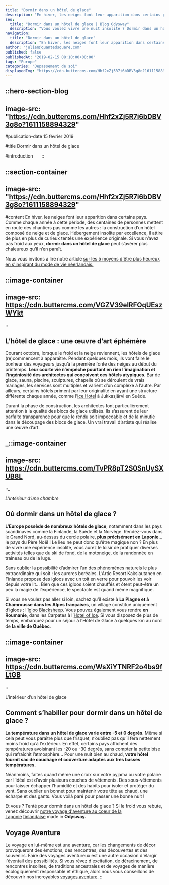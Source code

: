 ```yaml
---
title: "Dormir dans un hôtel de glace"
description: "En hiver, les neiges font leur apparition dans certains pays. Comme chaque année à cette période, des centaines de personnes mettent en route des chantiers pas comme les autres : la construction d'un hôtel composé de neige et de glace. Hébergement insolite par excellence, il attire de plus en plus ..."
seo:
  title: "Dormir dans un hôtel de glace | Blog Odysway"
  description: "Vous voulez vivre une nuit insolite ? Dormir dans un hôtel de glace est une expérience incroyable à vivre au moins une fois dans sa vie !"
navigation:
  title: "Dormir dans un hôtel de glace"
  description: "En hiver, les neiges font leur apparition dans certains pays. Comme chaque année à cette période, des centaines de personnes mettent en route des chantiers pas comme les autres : la construction d'un hôtel composé de neige et de glace. Hébergement insolite par excellence, il attire de plus en plus ..."
author: "julien@quantedsquare.com"
published: false
publishedAt: "2019-02-15 08:10:00+00:00"
tags: "Europe"
categories: "Depassement de soi"
displayedImg: "https://cdn.buttercms.com/Hhf2xZj5R7i6bDBV3g8o?1611158894329"
---
```


::hero-section-blog
---
image-src: "https://cdn.buttercms.com/Hhf2xZj5R7i6bDBV3g8o?1611158894329"
---
#publication-date
15 février 2019

#title
Dormir dans un hôtel de glace

#introduction
     
::

::section-container
---
image-src: "https://cdn.buttercms.com/Hhf2xZj5R7i6bDBV3g8o?1611158894329"
---
#content
En hiver, les neiges font leur apparition dans certains pays. Comme chaque année à cette période, des centaines de personnes mettent en route des chantiers pas comme les autres : la construction d’un hôtel composé de neige et de glace. Hébergement insolite par excellence, il attire de plus en plus de curieux tentés une expérience originale. Si vous n’avez pas froid aux yeux, **dormir dans un hôtel de glace** peut s’avérer plus chaleureux qu’il n’en paraît.

Nous vous invitons à lire notre article [sur les 5 moyens d'être plus heureux en s'inspirant du mode de vie néerlandais.](https://odysway.com/5-moyens-detre-plus-heureux-en-sinspirant-du-mode-de-vie-neerlandais) 

::image-container
---
image-src: https://cdn.buttercms.com/VGZV39eIRFOqUEszWYkt
---
::

## L’hôtel de glace : une œuvre d’art éphémère

Courant octobre, lorsque le froid et la neige reviennent, les hôtels de glace (re)commencent à apparaître. Pendant quelques mois, ils vont faire le bonheur des voyageurs jusqu’à la première fonte des neiges au début du printemps. **Leur courte vie n’empêche pourtant en rien l’imagination et l’ingéniosité des architectes qui conçoivent ces hôtels atypiques**. Bar de glace, sauna, piscine, sculptures, chapelle où se déroulent de vrais mariages, les services sont multiples et varient d’un complexe à l’autre. Par ailleurs, certains hôtels priment par leur originalité en ayant une structure différente chaque année, comme l’[Ice Hotel](https://www.icehotel.com/) à Jukkasjärvi en Suède.

Durant la phase de construction, les architectes font particulièrement attention à la qualité des blocs de glace utilisés. Ils s’assurent de leur parfaite transparence pour que le rendu soit impeccable et de la minutie dans le découpage des blocs de glace. Un vrai travail d’artiste qui réalise une œuvre d’art.

_::image-container
---
image-src: https://cdn.buttercms.com/TvPR8pT2S0SnUySXUB8L
---
::_

_L’intérieur d’une chambre_

## Où dormir dans un hôtel de glace ?

**L’Europe possède de nombreux hôtels de glace**, notamment dans les pays scandinaves comme la Finlande, la Suède et la Norvège. Rendez-vous dans le Grand Nord, au-dessus du cercle polaire, **plus précisément en Laponie**… le pays du Père Noël ! Le lieu ne peut donc qu’être magique non ? En plus de vivre une expérience insolite, vous aurez le loisir de pratiquer diverses activités telles que du ski de fond, de la motoneige, de la randonnée en traineau ou de la luge.

Sans oublier la possibilité d’admirer l’un des phénomènes naturels le plus extraordinaire qui soit : les aurores boréales. L’Artic Resort Kakslautanen en Finlande propose des igloos avec un toit en verre pour pouvoir les voir depuis votre lit… Bien que ces igloos soient chauffés et ôtent peut-être un peu la magie de l’expérience, le spectacle est quand même magnifique.

Si vous ne voulez pas aller si loin, sachez qu’il existe à **La Plagne et à Chamrousse dans les Alpes françaises**, un village constitué uniquement d’igloos : l’[Igloo Blacksheep](http://www.blacksheep-igloo.com/). Vous pouvez également vous rendre **en Roumanie**, dans les Carpates à l’[Hotel of Ice](http://hotelofice.ro/). Si vous disposez de plus de temps, embarquez pour un séjour à l’Hôtel de Glace à quelques km au nord de **la ville de Québec**.

::image-container
---
image-src: https://cdn.buttercms.com/WsXiYTNRF2o4bs9fLtGB
---
::

L’intérieur d’un hôtel de glace

## Comment s’habiller pour dormir dans un hôtel de glace ?

**La température dans un hôtel de glace varie entre -5 et 0 degrés**. Même si cela peut vous paraître plus que frisquet, n’oubliez pas qu’il fera nettement moins froid qu’à l’extérieur. En effet, certains pays affichent des températures avoisinant les -20 ou -30 degrés, sans compter la petite bise qui rafraîchit l’atmosphère… Pour une nuit bien au chaud, **votre hôtel fournit sac de couchage et couverture adaptés aux très basses températures.**

Néanmoins, faites quand même une croix sur votre pyjama ou votre polaire car l’idéal est d’avoir plusieurs couches de vêtements. Des sous-vêtements pour laisser échapper l’humidité et des habits pour isoler et protéger du vent. Sans oublier un bonnet pour maintenir votre tête au chaud, une écharpe et des gants. Vous voilà paré pour passer une bonne nuit !

Et vous ? Tenté pour dormir dans un hôtel de glace ? Si le froid vous rebute, venez découvrir [notre voyage d'aventure au coeur de la Laponie](https://odysway.com/voyages/voyage-hiver-laponie-finlande?utm_source=article&utm_medium=blog&utm_campaign=dormir+hotel+glace+) [finlandaise](https://odysway.com/voyages/voyage-hiver-laponie-finlande?utm_source=article&utm_medium=blog&utm_campaign=dormir+hotel+glace+) made in **Odysway.**

## Voyage Aventure

Le voyage en lui-même est une aventure, car les changements de décor provoqueront des émotions, des rencontres, des découvertes et des souvenirs. Faire des voyages aventureux est une autre occasion d'élargir l'éventail des possibilités. Si vous rêvez d'excitation, de déracinement, de rencontres insolites, de traditions ancestrales et de voyages de manière écologiquement responsable et éthique, alors nous vous conseillons de découvrir nos incroyables [voyages aventure](https://odysway.com/thematiques/voyage-aventure).
::
